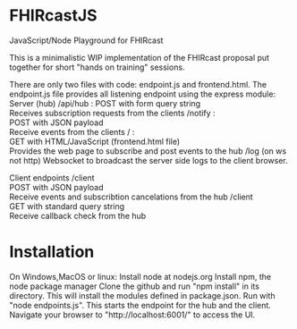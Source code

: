 # FHIRcastJS
JavaScript/Node Playground for FHIRcast

This is a minimalistic WIP implementation of the FHIRcast proposal put together for short "hands on training" sessions.

There are only two files with code: endpoint.js and frontend.html.
The endpoint.js file provides all listening endpoint using the express module:
Server (hub)
   /api/hub : 
        POST with form query string     
        Receives subscription requests from the clients
    /notify :   
        POST with JSON payload                 
        Receive events from the clients 
    / :   
        GET with HTML/JavaScript (frontend.html file)       
        Provides the web page to subscribe and post events to the hub
    /log  (on ws not http)
        Websocket to broadcast the server side logs to the client browser.

Client endpoints
    /client   
        POST with JSON payload                  
        Receive events and subscribtion cancelations from the hub
    /client   
        GET with standard query string          
        Receive callback check from the hub 

Installation
========================================
On Windows,MacOS or linux:
    Install node at nodejs.org
    Install npm, the node package manager
    Clone the github and run "npm install" in its directory.  This will install the modules defined in package.json.
    Run with "node endpoints.js".  This starts the endpoint for the hub and the client.
    Navigate your browser to "http://localhost:6001/" to access the UI.




